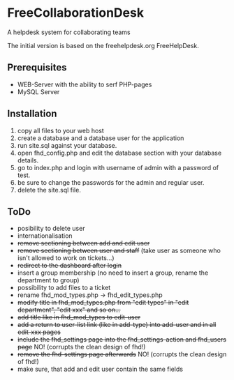 FreeCollaborationDesk
=====================

A helpdesk system for collaborating teams

The initial version is based on the freehelpdesk.org FreeHelpDesk.

Prerequisites
-------------

- WEB-Server with the ability to serf PHP-pages
- MySQL Server

Installation
------------

1. copy all files to your web host
2. create a database and a database user for the application
3. run site.sql against your database.
4. open fhd_config.php and edit the database section with your database details.
5. go to index.php and login with username of admin with a password of test.
6. be sure to change the passwords for the admin and regular user.
7. delete the site.sql file.

ToDo
----

- posibility to delete user
- internationalisation
- ~~remove sectioning between add and edit user~~
- ~~remove sectioning between user and staff~~ (take user as someone who isn't allowed to work on tickets...)
- ~~redirect to the dashboard after login~~
- insert a group membership (no need to insert a group, rename the department to group)
- possibility to add files to a ticket
- rename fhd_mod_types.php -> fhd_edit_types.php
- ~~modify title in fhd_mod_types.php from "edit types" in "edit department", "edit xxx" and so on...~~
- ~~add title like in fhd_mod_types to edit-user~~
- ~~add a return to user-list link (like in add-type) into add-user and in all edit-xxx pages~~
- ~~include the fhd_settings page into the fhd_settings-action and fhd_users page~~ NO! (corrupts the clean design of fhd!)
- ~~remove the fhd-settings page afterwards~~ NO! (corrupts the clean design of fhd!)
- make sure, that add and edit user contain the same fields